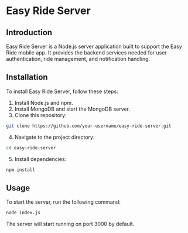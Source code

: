 # Easy Ride Server
## Introduction
Easy Ride Server is a Node.js server application built to support the Easy Ride mobile app. It provides the backend services needed for user authentication, ride management, and notification handling.

## Installation
To install Easy Ride Server, follow these steps:

1. Install Node.js and npm.
2. Install MongoDB and start the MongoDB server.
3. Clone this repository:
```bash
git clone https://github.com/your-username/easy-ride-server.git
```
4. Navigate to the project directory:
```bash
cd easy-ride-server
```
5. Install dependencies:
```bash
npm install
```
## Usage
To start the server, run the following command:
```bash
node index.js
```
The server will start running on port 3000 by default.
